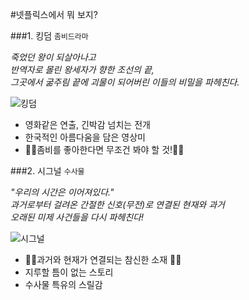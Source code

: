 
#넷플릭스에서 뭐 보지?

###1. 킹덤 
`좀비드라마`

_죽었던 왕이 되살아나고  
반역자로 몰린 왕세자가 향한 조선의 끝,  
그곳에서 굶주림 끝에 괴물이 되어버린 이들의 비밀을 파헤친다._  

![킹덤](https://lh3.googleusercontent.com/proxy/shOf_noczNp6Mb_D36EdNwuGUmx8mj80YUVQlY_CLUT2nHdSxZfWi6FuUJIm0mpjN4KO960fOI1ALSUOMBoQcp5ddjjSJNfTY-XI7MjEqp2R_9vdQqoAWM4)  

    
+ 영화같은 연출, 긴박감 넘치는 전개
+ 한국적인 아름다움을 담은 영상미
+ 🧟‍♀️좀비를 좋아한다면 무조건 봐야 할 것!🧟‍♂️  



###2. 시그널
`수사물`   

_"우리의 시간은 이어져있다."  
과거로부터 걸려온 간절한 신호(무전)로 연결된 현재와 과거  
오래된 미제 사건들을 다시 파헤친다!_  

![시그널](https://pds.joins.com/news/component/htmlphoto_mmdata/201909/19/htm_2019091917231278080.jpg)  

+ 👮‍♀️과거와 현재가 연결되는 참신한 소재 👮‍♂️
+ 지루할 틈이 없는 스토리
+ 수사물 특유의 스릴감


 